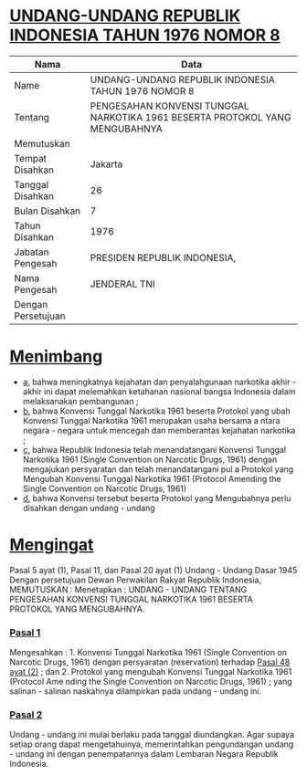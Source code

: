 # [UNDANG-UNDANG REPUBLIK INDONESIA TAHUN 1976 NOMOR 8](http://example.org/legal/peraturan/uu/1976/8)

| Nama | Data |
| ------ | ----- |
|Name|UNDANG-UNDANG REPUBLIK INDONESIA TAHUN 1976 NOMOR 8|
|Tentang| PENGESAHAN KONVENSI TUNGGAL NARKOTIKA 1961 BESERTA PROTOKOL YANG MENGUBAHNYA|
|Memutuskan||
|Tempat Disahkan|Jakarta|
|Tanggal Disahkan|26|
|Bulan Disahkan|7|
|Tahun Disahkan|1976|
|Jabatan Pengesah|PRESIDEN REPUBLIK INDONESIA,|
|Nama Pengesah|JENDERAL TNI|
|Dengan Persetujuan||
# [Menimbang](http://example.org/legal/peraturan/uu/1976/8/menimbang)

* [a.](http://example.org/legal/peraturan/uu/1976/8/menimbang/huruf/a) bahwa meningkatnya kejahatan dan penyalahgunaan narkotika akhir - akhir ini dapat melemahkan ketahanan nasional bangsa Indonesia dalam melaksanakan pembangunan ;
* [b.](http://example.org/legal/peraturan/uu/1976/8/menimbang/huruf/b) bahwa Konvensi Tunggal Narkotika 1961 beserta Protokol yang ubah Konvensi Tunggal Narkotika 1961 merupakan usaha bersama a ntara negara - negara untuk mencegah dan memberantas kejahatan narkotika ;
* [c.](http://example.org/legal/peraturan/uu/1976/8/menimbang/huruf/c) bahwa Republik Indonesia telah menandatangani Konvensi Tunggal Narkotika 1961 (Single Convention on Narcotic Drugs, 1961) dengan mengajukan persyaratan dan telah menandatangani pul a Protokol yang Mengubah Konvensi Tunggal Narkotika 1961 (Protocol Amending the Single Convention on Narcotic Drugs, 1961)
* [d.](http://example.org/legal/peraturan/uu/1976/8/menimbang/huruf/d) bahwa Konvensi tersebut beserta Protokol yang Mengubahnya perlu disahkan dengan undang - undang
# [Mengingat](http://example.org/legal/peraturan/uu/1976/8/mengingat)
Pasal 5 ayat (1), Pasal 11, dan Pasal 20 ayat (1) Undang - Undang Dasar 1945 Dengan persetujuan Dewan Perwakilan Rakyat Republik Indonesia, MEMUTUSKAN : Menetapkan : UNDANG - UNDANG TENTANG PENGESAHAN KONVENSI TUNGGAL NARKOTIKA 1961 BESERTA PROTOKOL YANG MENGUBAHNYA.

### [Pasal 1](http://example.org/legal/peraturan/uu/1976/8/pasal/0001)
Mengesahkan : 1. Konvensi Tunggal Narkotika 1961 (Single Convention on Narcotic Drugs, 1961) dengan persyaratan (reservation) terhadap [Pasal 48 ayat (2)](http://example.org/legal/peraturan/uu/1976/8/pasal/0001/versi/19760726/ayat/0002) ; dan 2. Protokol yang mengubah Konvensi Tunggal Narkotika 1961 (Protocol Ame nding the Single Convention on Narcotic Drugs, 1961) ; yang salinan - salinan naskahnya dilampirkan pada undang - undang ini.


### [Pasal 2](http://example.org/legal/peraturan/uu/1976/8/pasal/0002)
Undang - undang ini mulai berlaku pada tanggal diundangkan. Agar supaya setiap orang dapat mengetahuinya, memerintahkan pengundangan undang - undang ini dengan penempatannya dalam Lembaran Negara Republik Indonesia.
